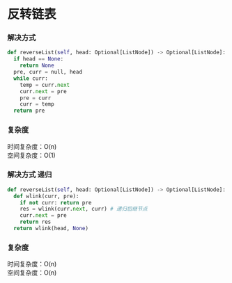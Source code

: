 # 反转链表

### 解决方式

```python
def reverseList(self, head: Optional[ListNode]) -> Optional[ListNode]:
  if head == None:
    return None
  pre, curr = null, head
  while curr:
    temp = curr.next
    curr.next = pre
    pre = curr
    curr = temp
  return pre
```

### 复杂度

时间复杂度：O(n) <br/>
空间复杂度：O(1)

### 解决方式 递归

```python
def reverseList(self, head: Optional[ListNode]) -> Optional[ListNode]:
  def wlink(curr, pre):
    if not curr: return pre
    res = wlink(curr.next, curr) # 递归后继节点
    curr.next = pre
    return res
  return wlink(head, None)
```

### 复杂度

时间复杂度：O(n) <br/>
空间复杂度：O(n)

